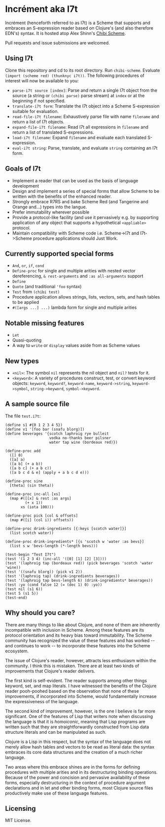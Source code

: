 # Incrément aka I7t

Incrément (henceforth referred to as I7t) is a Scheme that supports
and embraces an S-expression reader based on Clojure's (and also
therefore EDN's) syntax. It is hosted atop Alex Shinn's [Chibi
Scheme](https://github.com/ashinn/chibi-scheme).

Pull requests and issue submissions are welcomed.

## Using I7t

Clone this repository and cd to its root directory. Run
`chibi-scheme`. Evaluate `(import (scheme red) (thunknyc i7t))`. The
following procedures of interest will now be available to you:

* `parse-i7t source [index]`: Parse and return a single I7t object
  from the source (a string or `(chibi parse)` parse stream) at
  `index` or at the beginning if not specified.
* `translate-i7t form`: Translate the I7t object into a Scheme
  S-expression suitable for evaluation.
* `read-file-i7t filename`: Exhaustively parse file with name
  `filename` and return a list of I7t objects.
* `expand-file-i7t filename`: Read I7t all expressions in `filename`
  and return a list of translated S-expressions.
* `load-i7t filename`: Expand `filename` and evaluate each translated
  S-expression.
* `eval-i7t string`: Parse, translate, and evaluate `string`
  containing an I7t form.

## Goals of I7t

* Implement a reader that can be used as the basis of language development
* Design and implement a series of special forms that allow Scheme to be
  written with the benefits of the enhanced reader.
* Strongly embrace R7RS and bake Scheme Red (and Tangerine and Orange and...)
  types into the langue.
* Prefer immutability wherever possible
* Provide a protocol-like facility (and use it pervasively e.g. by
  supporting application of any object that supports a hypothetical
  `<appliable>` protocol.
* Maintain compatibility with Scheme code i.e. Scheme->I7t and I7t->Scheme
  procedure applications should Just Work.

## Currently supported special forms

* `And`, `or`, `if`, `cond`
* `Define-proc` for single and multiple arities with nested vector
  dereferencing, `& rest-arguments` and `:as all-arguments` support
* `Define`
* `Quote` (and traditional `'foo` syntax)
* `Test` from `(chibi test)`
* Procedure application allows strings, lists, vectors, sets, and hash
  tables to be applied
* `#([args ...] ...)` lambda form for single and multiple arities

## Notable missing features

* `Let`
* Quasi-quoting
* A way to `write` or `display` values aside from as Scheme values

## New types

* `<nil>`: The symbol `nil` represents the nil object and `nil?` tests
  for it.
* `<keyword>`: A variety of procedures construct, test, or convert
  keyword objects: `keyword`, `keyword?`, `keyword-name`,
  `keyword->string`, `keyword->symbol`, `string->keyword`,
  `symbol->keyword`.

## A sample source file

The file `test.i7t`:

```
(define s1 #{0 1 2 3 4 5})
(define v1 '[foo bar (snafu blorg)])
(define beverages '{scotch laphroig rye bulleit
                    vodka no-thanks beer pilsner
                    water tap wine (bordeaux red)})

(define-proc add
  ([] 0)
  ([a] a)
  ([a b] (+ a b))
  ([a b c] (+ a b c))
  ([a b c d & e] (apply + a b c d e)))

(define-proc sine
  [theta] (sin theta))

(define-proc inc-all [xs]
  (map #([[x] & rest :as args]
         (+ x 1))
       xs (iota 100)))

(define-proc pick [col & offsets]
  (map #([i] (col i)) offsets))

(define-proc drink-ingredients [{:keys [scotch water]}]
  (list scotch water))

(define-proc drink-ingredients* [{s 'scotch w 'water :as bevs}]
  (list s w 'bevs-length (*-length bevs)))

(test-begin "Test I7t")
(test '(1 2 3 4) (inc-all '([0] [1] [2] [3])))
(test '(laphroig tap (bordeaux red)) (pick beverages 'scotch 'water 'wine))
(test '((snafu blorg)) (pick v1 2))
(test '(laphroig tap) (drink-ingredients beverages))
(test '(laphroig tap bevs-length 6) (drink-ingredients* beverages))
(test :yo (cond false 12 (= (dec 1) 0) :yo))
(test nil (s1 6))
(test 5 (s1 5))
(test-end)
```

## Why should you care?

There are many things to like about Clojure, and none of them are
inherently incompatible with inclusion in Scheme. Among these features
are its protocol orientation and its heavy bias toward
immutability. The Scheme community has recognized the value of these
features and has worked -- and continues to work -- to incorporate
these features into the Scheme ecosystem.

The issue of Clojure's reader, however, attracts less enthusiasm
within the community. I think this is mistaken. There are at least two
kinds of improvements that Clojure's reader delivers.

The first kind is self-evident. The reader supports among other things
keyword, set, and map literals. I have witnessed the benefits of the
Clojure reader pooh-poohed based on the observation that none of these
improvements, if incorporated into Scheme, would fundamentally
increase the expressiveness of the language.

The second kind of improvement, however, is the one I believe is far
more significant. One of the features of Lisp that writers note when
discussing the language is that it is _homoiconic_, meaning that Lisp
programs are written such that they are straightforwardly constructed
from Lisp data structure literals and can be manipulated as such.

Clojure is a Lisp in this respect, but the syntax of the language does
not merely allow hash tables and vectors to be read as literal data:
the syntax embraces its core data structures and the creation of a much
richer language.

Two areas where this embrace shines are in the forms for defining
procedures with multiple arities and in its destructuring binding
operations. Because of the power and concision and pervasive
availability of these forms, especially destructuring in the context
of procedure argument declarations and in let and other binding forms,
most Clojure source files productively make use of these language
features.

## Licensing

MIT License.